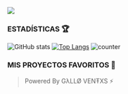  <a href="https://github.com/karim-off"><img src="https://cardivo.vercel.app/api?name=Mi-perfil&description=Hola+Soy+GλLLØ+VENŦXS.+Creador+de+MinatoBot-Creative.&image=https://i.ibb.co/yyKxrGZ/IMG-20240830-004336.jpg/revision/latest?cb=20200606024545&usqp=CAU&usqp=CAU&backgroundColor=%23ecf0f1&instagram=usxr_angelito0&whatsapp=Matías_Crypto&pattern=leaf&colorPattern=%23eaeaea" /></a>

### ESTADÍSTICAS 🏆

![GitHub stats](https://github-readme-stats.vercel.app/api?username=GALLO-VENTXS&rank_icon=github&theme=algolia&locale=es)
[![Top Langs](https://github-readme-stats.vercel.app/api/top-langs/?username=GALLO-VENTXS&theme=algolia&locale=es)](https://github.com/GALLO-VENTXS)
![counter](https://komarev.com/ghpvc/?username=GALLO-VENTXS&style=flat-square&theme=algolia&locale=es)

### MIS PROYECTOS FAVORITOS 💭



> Powered By GλLLØ VENŦXS ⚡
